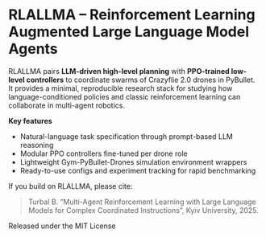 # RLALLMA – Reinforcement Learning Augmented Large Language Model Agents

RLALLMA pairs **LLM-driven high-level planning** with **PPO-trained low-level controllers** to coordinate swarms of Crazyflie 2.0 drones in PyBullet.  
It provides a minimal, reproducible research stack for studying how language-conditioned policies and classic reinforcement learning can collaborate in multi-agent robotics.

**Key features**
- Natural-language task specification through prompt-based LLM reasoning  
- Modular PPO controllers fine-tuned per drone role  
- Lightweight Gym-PyBullet-Drones simulation environment wrappers  
- Ready-to-use configs and experiment tracking for rapid benchmarking

If you build on RLALLMA, please cite:

> Turbal B. “Multi-Agent Reinforcement Learning with Large Language Models for Complex Coordinated Instructions”, Kyiv University, 2025.  

Released under the MIT License
